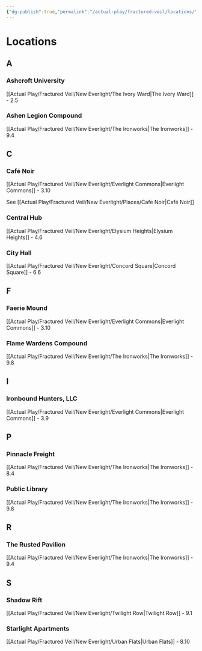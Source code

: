 ```yaml
---
{"dg-publish":true,"permalink":"/actual-play/fractured-veil/locations/"}
---
```


# Locations

## A

### Ashcroft University
[[Actual Play/Fractured Veil/New Everlight/The Ivory Ward\|The Ivory Ward]] - 2.5

### Ashen Legion Compound
[[Actual Play/Fractured Veil/New Everlight/The Ironworks\|The Ironworks]] - 9.4

## C

### Café Noir
[[Actual Play/Fractured Veil/New Everlight/Everlight Commons\|Everlight Commons]] - 3.10

See [[Actual Play/Fractured Veil/New Everlight/Places/Cafe Noir\|Café Noir]]

### Central Hub
[[Actual Play/Fractured Veil/New Everlight/Elysium Heights\|Elysium Heights]] - 4.6

### City Hall
[[Actual Play/Fractured Veil/New Everlight/Concord Square\|Concord Square]] - 6.6

## F

### Faerie Mound
[[Actual Play/Fractured Veil/New Everlight/Everlight Commons\|Everlight Commons]] - 3.10

### Flame Wardens Compound
[[Actual Play/Fractured Veil/New Everlight/The Ironworks\|The Ironworks]] - 9.8

## I

### Ironbound Hunters, LLC
[[Actual Play/Fractured Veil/New Everlight/Everlight Commons\|Everlight Commons]] - 3.9

## P

### Pinnacle Freight
[[Actual Play/Fractured Veil/New Everlight/The Ironworks\|The Ironworks]] - 8.4

### Public Library
[[Actual Play/Fractured Veil/New Everlight/The Ironworks\|The Ironworks]] - 9.8

## R

### The Rusted Pavilion
[[Actual Play/Fractured Veil/New Everlight/The Ironworks\|The Ironworks]] - 9.4

## S

### Shadow Rift
[[Actual Play/Fractured Veil/New Everlight/Twilight Row\|Twilight Row]] - 9.1

### Starlight Apartments
[[Actual Play/Fractured Veil/New Everlight/Urban Flats\|Urban Flats]] - 8.10



